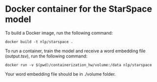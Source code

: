 # Docker container for the StarSpace model

To build a Docker image, run the following command:

`docker build -t nlp/starspace .`


To run a container, train the model and receive a word embedding file (output.tsv), run the following command:

`docker run -v $(pwd)/containerization_hw/volume:/data nlp/starspace`


Your word embedding file should be in ./volume folder.

